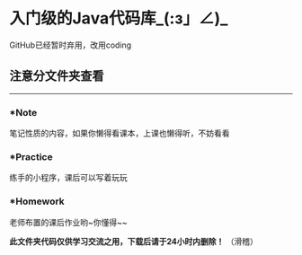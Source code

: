 # 入门级的Java代码库_(:з」∠)_

GitHub已经暂时弃用，改用coding

## 注意分文件夹查看 
***
### *Note

笔记性质的内容，如果你懒得看课本，上课也懒得听，不妨看看

### *Practice

练手的小程序，课后可以写着玩玩

### *Homework

老师布置的课后作业哟~你懂得~~

**此文件夹代码仅供学习交流之用，下载后请于24小时内删除！** 
（滑稽）
